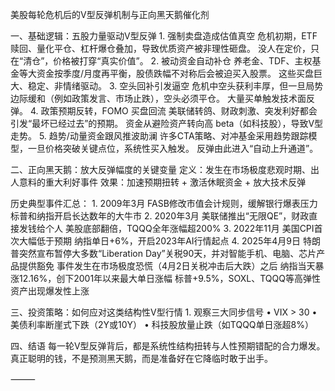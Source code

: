 美股每轮危机后的V型反弹机制与正向黑天鹅催化剂

一、基础逻辑：五股力量驱动V型反弹
	1.	强制卖盘造成估值真空
危机初期，ETF赎回、量化平仓、杠杆爆仓叠加，导致优质资产被非理性砸盘。
没人在定价，只在“清仓”，价格被打穿“真实价值”。
	2.	被动资金自动补仓
养老金、TDF、主权基金等大资金按季度/月度再平衡，股债跌幅不对称后会被迫买入股票。
这些买盘巨大、稳定、非情绪驱动。
	3.	空头回补引发逼空
危机中空头获利丰厚，但一旦局势边际缓和（例如政策发言、市场止跌），空头必须平仓。
大量买单触发技术面反弹。
	4.	政策预期反转，FOMO 买盘回流
美联储转鸽、财政刺激、突发利好都会引发“最坏已经过去”的预期。
资金从避险资产转向高 beta（如科技股），导致V型走势。
	5.	趋势/动量资金跟风推波助澜
许多CTA策略、对冲基金采用趋势跟踪模型，一旦价格突破关键点位，系统性买入触发。
反弹由此进入“自动上升通道”。

二、正向黑天鹅：放大反弹幅度的关键变量
定义：发生在市场极度悲观时期、出人意料的重大利好事件
效果：加速预期扭转 + 激活休眠资金 + 放大技术反弹

历史典型事件汇总：
	1.	2009年3月
FASB修改市值会计规则，缓解银行爆表压力
标普和纳指开启长达数年的大牛市
	2.	2020年3月
美联储推出“无限QE”，财政直接发钱给个人
美股底部翻倍，TQQQ全年涨幅超200%
	3.	2022年11月
美国CPI首次大幅低于预期
纳指单日+6%，开启2023年AI行情起点
	4.	2025年4月9日
特朗普突然宣布暂停大多数“Liberation Day”关税90天，并对智能手机、电脑、芯片产品提供豁免
事件发生在市场极度恐慌（4月2日关税冲击后大跌）之后
纳指当天暴涨12.16%，创下2001年以来最大单日涨幅
标普+9.5%，SOXL、TQQQ等高弹性资产出现爆发性上涨

三、投资策略：如何应对这类结构性V型行情
	1.	观察三大同步信号
	•	VIX > 30
	•	美债利率断崖式下跌（2Y或10Y）
	•	科技股放量止跌（如TQQQ单日涨超8%）
	

四、结语
每一轮V型反弹背后，都是系统性结构扭转与人性预期错配的合力爆发。
真正聪明的钱，不是预测黑天鹅，而是准备好在它降临时敢于出手。

⸻


